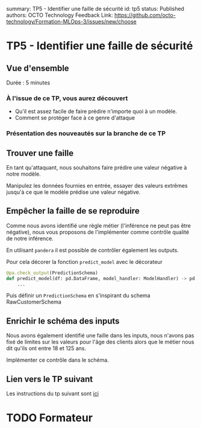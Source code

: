 summary: TP5 - Identifier une faille de sécurité
id: tp5
status: Published
authors: OCTO Technology
Feedback Link: https://github.com/octo-technology/Formation-MLOps-3/issues/new/choose

# TP5 - Identifier une faille de sécurité

## Vue d'ensemble

Durée : 5 minutes

### À l'issue de ce TP, vous aurez découvert

- Qu'il est assez facile de faire prédire n'importe quoi à un modèle.
- Comment se protéger face à ce genre d'attaque

### Présentation des nouveautés sur la branche de ce TP

## Trouver une faille

En tant qu'attaquant, nous souhaitons faire prédire une valeur négative à notre modèle.

Manipulez les données fournies en entrée, essayer des valeurs extrêmes jusqu'à ce que le modèle prédise une valeur
négative.

## Empêcher la faille de se reproduire

Comme nous avons identifié une règle métier (l'inférence ne peut pas être négative), nous vous proposons de
l'implémenter comme contrôle qualité de notre inférence.

En utilisant `pandera` il est possible de contrôler également les outputs.

Pour cela décorer la fonction `predict_model` avec le décorateur

```python
@pa.check_output(PredictionSchema)
def predict_model(df: pd.DataFrame, model_handler: ModelHandler) -> pd.DataFrame:
    ...
```

Puis définir un `PredictionSchema` en s'inspirant du schema RawCustomerSchema

## Enrichir le schéma des inputs

Nous avons également identifié une faille dans les inputs, nous n'avons pas fixé de limites sur les valeurs pour l'âge
des clients alors que le métier nous dit qu'ils ont entre 18 et 125 ans.

Implémenter ce contrôle dans le schéma.

## Lien vers le TP suivant

Les instructions du tp suivant sont [ici](https://octo-technology.github.io/Formation-MLOps-3/tp4#0)

# TODO Formateur
